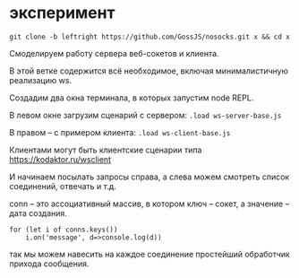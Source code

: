 # эксперимент
 
```git clone -b leftright https://github.com/GossJS/nosocks.git x && cd x```

Смоделируем работу сервера веб-сокетов и клиента.

В этой ветке содержится всё необходимое, включая минималистичную реализацию ws.

Создадим два окна терминала, в которых запустим node REPL.

В левом окне загрузим сценарий с сервером: ```.load ws-server-base.js```

В правом – с примером клиента: ```.load ws-client-base.js```

Клиентами могут быть клиентские сценарии типа https://kodaktor.ru/wsclient
 
И начинаем посылать запросы справа, а слева можем смотреть список соединений, отвечать и т.д.

conn – это ассоциативный массив, в котором ключ – сокет, а значение – дата создания.

```JavaSscript
for (let i of conns.keys()) 
    i.on('message', d=>console.log(d))
```

так мы можем навесить на каждое соединение простейший обработчик прихода сообщения.
